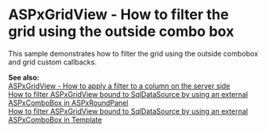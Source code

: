 # ASPxGridView - How to filter the grid using the outside combo box


<p>This sample demonstrates how to filter the grid using the outside combobox and grid custom callbacks.</p><p><strong>See also:<br />
</strong><a href="https://www.devexpress.com/Support/Center/p/E3582">ASPxGridView - How to apply a filter to a column on the server side</a><br />
<a href="https://www.devexpress.com/Support/Center/p/E2040">How to filter ASPxGridView bound to SqlDataSource by using an external ASPxComboBox in ASPxRoundPanel</a><br />
<a href="https://www.devexpress.com/Support/Center/p/E2041">How to filter ASPxGridView bound to SqlDataSource by using an external ASPxComboBox in Template</a></p>

<br/>


